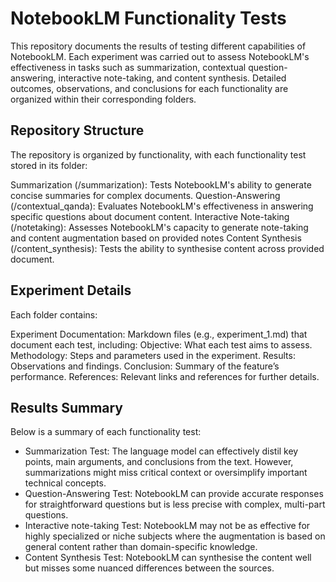 # NotebookLM Functionality Tests
This repository documents the results of testing different capabilities of NotebookLM. Each experiment was carried out to assess NotebookLM's effectiveness in tasks such as summarization, contextual question-answering, interactive note-taking, and content synthesis. Detailed outcomes, observations, and conclusions for each functionality are organized within their corresponding folders.

## Repository Structure
The repository is organized by functionality, with each functionality test stored in its folder:

Summarization (/summarization): Tests NotebookLM's ability to generate concise summaries for complex documents.
Question-Answering (/contextual_qanda): Evaluates NotebookLM's effectiveness in answering specific questions about document content.
Interactive Note-taking (/notetaking): Assesses NotebookLM's capacity to generate note-taking and content augmentation based on provided notes
Content Synthesis (/content_synthesis): Tests the ability to synthesise content across provided document. 

## Experiment Details
Each folder contains:

Experiment Documentation: Markdown files (e.g., experiment_1.md) that document each test, including:
Objective: What each test aims to assess.
Methodology: Steps and parameters used in the experiment.
Results: Observations and findings.
Conclusion: Summary of the feature’s performance.
References: Relevant links and references for further details.

## Results Summary
Below is a summary of each functionality test:

- Summarization Test: The language model can effectively distil key points, main arguments, and conclusions from the text. However, summarizations might miss critical context or oversimplify important technical concepts.
- Question-Answering Test: NotebookLM can provide accurate responses for straightforward questions but is less precise with complex, multi-part questions.
- Interactive note-taking Test: NotebookLM may not be as effective for highly specialized or niche subjects where the augmentation is based on general content rather than domain-specific knowledge.
- Content Synthesis Test: NotebookLM can synthesise the content well but misses some nuanced differences between the sources.







